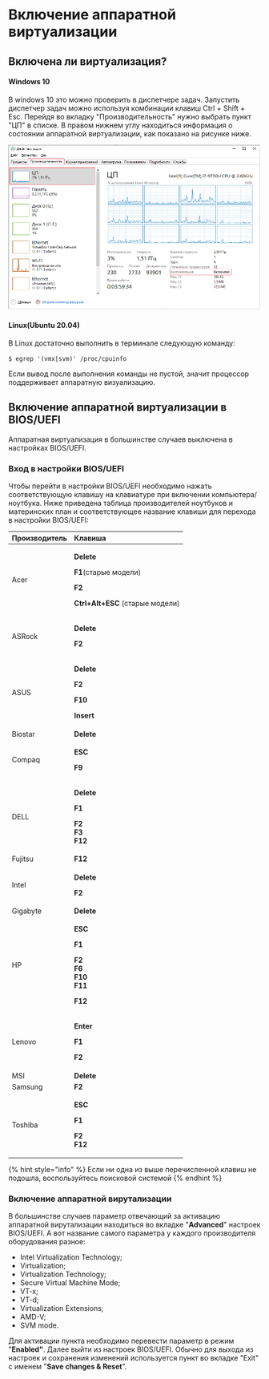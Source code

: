 # Включение аппаратной виртуализации

## Включена ли виртуализация?

#### Windows 10

В windows 10 это можно проверить в диспетчере задач. Запустить диспетчер задач можно используя комбинации клавиш Ctrl + Shift + Esc. Перейдя во вкладку "Производительность"  нужно выбрать пункт "ЦП" в списке. В правом нижнем углу находиться информация о состоянии аппаратной виртуализации, как показано на рисунке ниже.  

![&#x420;&#x438;&#x441;&#x443;&#x43D;&#x43E;&#x43A; 1 &#x2014; &#x41E;&#x43A;&#x43D;&#x43E; &#x43F;&#x440;&#x43E;&#x433;&#x440;&#x430;&#x43C;&#x43C;&#x44B; &quot;&#x414;&#x438;&#x441;&#x43F;&#x435;&#x442;&#x447;&#x435;&#x440; &#x437;&#x430;&#x434;&#x430;&#x447; Windows&quot;  ](../.gitbook/assets/apparatnaya-virutalizaciya.png)

#### Linux\(Ubuntu 20.04\)

В Linux достаточно выполнить в терминале следующую команду:

```
$ egrep '(vmx|svm)' /proc/cpuinfo
```

Если вывод после выполнения команды не пустой, значит процессор поддерживает аппаратную визуализацию.

## Включение аппаратной виртуализации в BIOS/UEFI

Аппаратная виртуализация в большинстве случаев выключена в настройках  BIOS/UEFI.

### Вход в настройки  BIOS/UEFI

Чтобы перейти в настройки BIOS/UEFI необходимо нажать соответствующую клавишу на клавиатуре  при включении компьютера/ноутбука. Ниже приведена таблица производителей ноутбуков и материнских план и соответствующее название клавиши для перехода в настройки BIOS/UEFI:

<table>
  <thead>
    <tr>
      <th style="text-align:left">&#x41F;&#x440;&#x43E;&#x438;&#x437;&#x432;&#x43E;&#x434;&#x438;&#x442;&#x435;&#x43B;&#x44C;</th>
      <th
      style="text-align:left">&#x41A;&#x43B;&#x430;&#x432;&#x438;&#x448;&#x430;</th>
    </tr>
  </thead>
  <tbody>
    <tr>
      <td style="text-align:left">Acer</td>
      <td style="text-align:left">
        <p><b>Delete</b>
        </p>
        <p><b>F1</b>(&#x441;&#x442;&#x430;&#x440;&#x44B;&#x435; &#x43C;&#x43E;&#x434;&#x435;&#x43B;&#x438;)</p>
        <p><b>F2</b>
        </p>
        <p><b>Ctrl+Alt+ESC </b>(&#x441;&#x442;&#x430;&#x440;&#x44B;&#x435; &#x43C;&#x43E;&#x434;&#x435;&#x43B;&#x438;)</p>
      </td>
    </tr>
    <tr>
      <td style="text-align:left">ASRock</td>
      <td style="text-align:left">
        <p><b>Delete</b>
        </p>
        <p><b>F2</b>
        </p>
      </td>
    </tr>
    <tr>
      <td style="text-align:left">ASUS</td>
      <td style="text-align:left">
        <p><b>Delete</b>
        </p>
        <p><b>F2</b>
        </p>
        <p><b>F10</b>
        </p>
        <p><b>Insert</b>
        </p>
      </td>
    </tr>
    <tr>
      <td style="text-align:left">Biostar</td>
      <td style="text-align:left"><b>Delete</b>
      </td>
    </tr>
    <tr>
      <td style="text-align:left">Compaq</td>
      <td style="text-align:left">
        <p><b>ESC</b>
        </p>
        <p><b>F9</b>
        </p>
      </td>
    </tr>
    <tr>
      <td style="text-align:left">DELL</td>
      <td style="text-align:left">
        <p><b>Delete</b>
        </p>
        <p><b>F1</b>
        </p>
        <p><b>F2<br />F3<br />F12</b>
        </p>
      </td>
    </tr>
    <tr>
      <td style="text-align:left">Fujitsu</td>
      <td style="text-align:left"><b>F12</b>
      </td>
    </tr>
    <tr>
      <td style="text-align:left">Intel</td>
      <td style="text-align:left">
        <p><b>Delete</b>
        </p>
        <p><b>F2</b>
        </p>
      </td>
    </tr>
    <tr>
      <td style="text-align:left">Gigabyte</td>
      <td style="text-align:left"><b>Delete</b>
      </td>
    </tr>
    <tr>
      <td style="text-align:left">HP</td>
      <td style="text-align:left">
        <p><b>ESC</b>
        </p>
        <p><b>F1</b>
        </p>
        <p><b>F2<br />F6<br />F10<br />F11</b>
        </p>
        <p><b>F12</b>
        </p>
      </td>
    </tr>
    <tr>
      <td style="text-align:left">Lenovo</td>
      <td style="text-align:left">
        <p><b>Enter</b>
        </p>
        <p><b>F1</b>
        </p>
        <p><b>F2</b>
        </p>
      </td>
    </tr>
    <tr>
      <td style="text-align:left">MSI</td>
      <td style="text-align:left"><b>Delete</b>
      </td>
    </tr>
    <tr>
      <td style="text-align:left">Samsung</td>
      <td style="text-align:left"><b>F2</b>
      </td>
    </tr>
    <tr>
      <td style="text-align:left">Toshiba</td>
      <td style="text-align:left">
        <p><b>ESC</b>
        </p>
        <p><b>F1</b>
        </p>
        <p><b>F2<br />F12</b>
        </p>
      </td>
    </tr>
  </tbody>
</table>

{% hint style="info" %}
Если ни одна из выше перечисленной клавиш не подошла, воспользуйтесь поисковой системой
{% endhint %}

### Включение аппаратной вирутализации

В большинстве случаев параметр отвечающий за активацию аппаратной вирутализации находиться во вкладке "**Advanced**" настроек BIOS/UEFI. А вот название самого параметра у каждого производителя оборудования разное: 

* Intel Virtualization Technology;
* Virtualization;
* Virtualization Technology;
* Secure Virtual Machine Mode;
* VT-x;
* VT-d;
* Virtualization Extensions;
* AMD-V;
* SVM mode.

Для активации пункта необходимо перевести параметр в режим "**Enabled"**. Далее выйти из настроек BIOS/UEFI. Обычно для выхода из настроек и сохранения изменений используется пункт во вкладке "Exit" с именем "**Save changes & Reset**".



